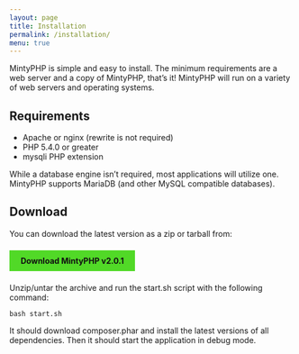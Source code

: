 ```yaml
---
layout: page
title: Installation
permalink: /installation/
menu: true
---
```


MintyPHP is simple and easy to install. The minimum requirements are a web server and a copy of MintyPHP, that’s it! MintyPHP will run on a variety of web servers and operating systems.

## Requirements

- Apache or nginx (rewrite is not required)
- PHP 5.4.0 or greater
- mysqli PHP extension

While a database engine isn’t required, most applications will utilize one. MintyPHP supports MariaDB (and other MySQL compatible databases).

## Download

You can download the latest version as a zip or tarball from:

<br>
<a href='http://github.com/mintyphp/mintyphp/archive/v2.0.1.zip' style="text-decoration: none; color: #111; font-weight: bold; background-color: #51d927; padding: 10px 20px;">Download MintyPHP v2.0.1</a>
<br>
<br>

Unzip/untar the archive and run the start.sh script with the following command:

```
bash start.sh
```

It should download composer.phar and install the latest versions of all dependencies. Then it should start the application in debug mode.